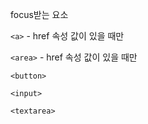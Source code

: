 focus받는 요소

`<a>`   - href 속성 값이 있을 때만

`<area>`   - href 속성 값이 있을 때만

`<button>`

`<input>`

`<textarea>`



